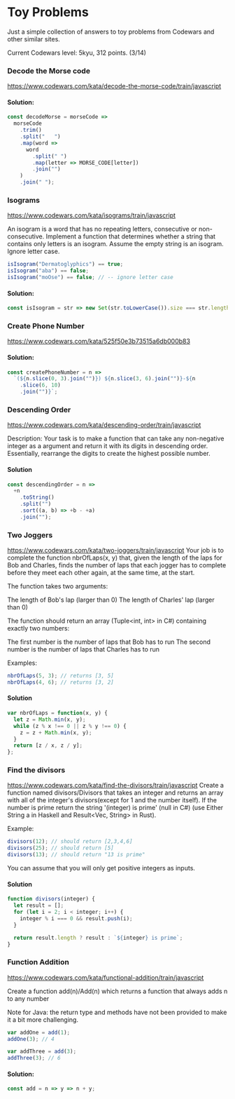 # Toy Problems

Just a simple collection of answers to toy problems from Codewars and other similar sites.

Current Codewars level: 5kyu, 312 points. (3/14)

### Decode the Morse code

https://www.codewars.com/kata/decode-the-morse-code/train/javascript

#### Solution:

```javascript
const decodeMorse = morseCode =>
  morseCode
    .trim()
    .split("   ")
    .map(word =>
      word
        .split(" ")
        .map(letter => MORSE_CODE[letter])
        .join("")
    )
    .join(" ");
```

### Isograms

https://www.codewars.com/kata/isograms/train/javascript

An isogram is a word that has no repeating letters, consecutive or non-consecutive. Implement a function that determines whether a string that contains only letters is an isogram. Assume the empty string is an isogram. Ignore letter case.

```javascript
isIsogram("Dermatoglyphics") == true;
isIsogram("aba") == false;
isIsogram("moOse") == false; // -- ignore letter case
```

#### Solution:

```javascript
const isIsogram = str => new Set(str.toLowerCase()).size === str.length;
```

### Create Phone Number

https://www.codewars.com/kata/525f50e3b73515a6db000b83

#### Solution:

```javascript
const createPhoneNumber = n =>
  `(${n.slice(0, 3).join("")}) ${n.slice(3, 6).join("")}-${n
    .slice(6, 10)
    .join("")}`;
```

### Descending Order

https://www.codewars.com/kata/descending-order/train/javascript

Description:
Your task is to make a function that can take any non-negative integer as a argument and return it with its digits in descending order. Essentially, rearrange the digits to create the highest possible number.

#### Solution

```javascript
const descendingOrder = n =>
  +n
    .toString()
    .split("")
    .sort((a, b) => +b - +a)
    .join("");
```

### Two Joggers

https://www.codewars.com/kata/two-joggers/train/javascript
Your job is to complete the function nbrOfLaps(x, y) that, given the length of the laps for Bob and Charles, finds the number of laps that each jogger has to complete before they meet each other again, at the same time, at the start.

The function takes two arguments:

The length of Bob's lap (larger than 0)
The length of Charles' lap (larger than 0)

The function should return an array (Tuple<int, int> in C#) containing exactly two numbers:

The first number is the number of laps that Bob has to run
The second number is the number of laps that Charles has to run

Examples:

```javascript
nbrOfLaps(5, 3); // returns [3, 5]
nbrOfLaps(4, 6); // returns [3, 2]
```

#### Solution

```javascript
var nbrOfLaps = function(x, y) {
  let z = Math.min(x, y);
  while (z % x !== 0 || z % y !== 0) {
    z = z + Math.min(x, y);
  }
  return [z / x, z / y];
};
```

### Find the divisors

https://www.codewars.com/kata/find-the-divisors/train/javascript
Create a function named divisors/Divisors that takes an integer and returns an array with all of the integer's divisors(except for 1 and the number itself). If the number is prime return the string '(integer) is prime' (null in C#) (use Either String a in Haskell and Result<Vec<u32>, String> in Rust).

Example:

```javascript
divisors(12); // should return [2,3,4,6]
divisors(25); // should return [5]
divisors(13); // should return "13 is prime"
```

You can assume that you will only get positive integers as inputs.

#### Solution

```javascript
function divisors(integer) {
  let result = [];
  for (let i = 2; i < integer; i++) {
    integer % i === 0 && result.push(i);
  }

  return result.length ? result : `${integer} is prime`;
}
```

### Function Addition

https://www.codewars.com/kata/functional-addition/train/javascript

Create a function add(n)/Add(n) which returns a function that always adds n to any number

Note for Java: the return type and methods have not been provided to make it a bit more challenging.

```javascript
var addOne = add(1);
addOne(3); // 4

var addThree = add(3);
addThree(3); // 6
```

#### Solution:

```javascript
const add = n => y => n + y;
```
